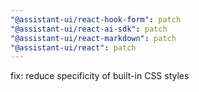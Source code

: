 ```yaml
---
"@assistant-ui/react-hook-form": patch
"@assistant-ui/react-ai-sdk": patch
"@assistant-ui/react-markdown": patch
"@assistant-ui/react": patch
---
```


fix: reduce specificity of built-in CSS styles
